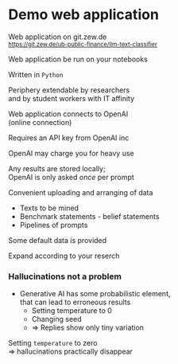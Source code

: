 # Demo web application


Web application on git.zew.de <br> <small> https://git.zew.de/ub-public-finance/llm-text-classifier </small>

Web application be run on your notebooks

Written in `Python`

Periphery extendable by researchers <br> and by student workers with IT affinity

<!--pagebreak-->

Web application connects to OpenAI <br>
 (online connection)

Requires an API key from OpenAI inc

OpenAI may charge you for heavy use

Any results are stored locally; <br> 
OpenAI is only asked _once_ per prompt

<!--pagebreak-->

Convenient uploading and arranging of data

* Texts to be mined
* Benchmark statements - belief statements 
* Pipelines of prompts

Some default data is provided

Expand according to your reserch


### Hallucinations not a problem

* Generative AI has some probabilistic element,  
  that can lead to erroneous results
    * Setting temperature to 0
    * Changing seed
    * => Replies show only tiny variation

Setting `temperature` to zero <br> 
=> hallucinations practically disappear
